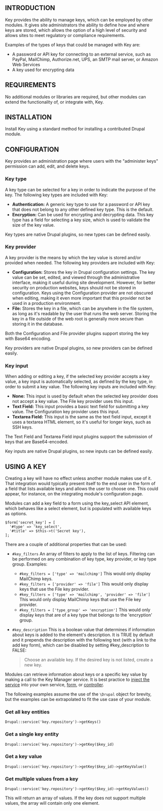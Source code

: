 ## INTRODUCTION

Key provides the ability to manage keys, which can be employed by other
modules. It gives site administrators the ability to define how and
where keys are stored, which allows the option of a high level of
security and allows sites to meet regulatory or compliance
requirements.

Examples of the types of keys that could be managed with Key are:

* A password or API key for connecting to an external service, such as
PayPal, MailChimp, Authorize.net, UPS, an SMTP mail server, or Amazon
Web Services
* A key used for encrypting data

## REQUIREMENTS

No additional modules or libraries are required, but other modules can
extend the functionality of, or integrate with, Key.

## INSTALLATION

Install Key using a standard method for installing a contributed Drupal
module.

## CONFIGURATION

Key provides an administration page where users with the "administer
keys" permission can add, edit, and delete keys.

### Key type

A key type can be selected for a key in order to indicate the purpose
of the key. The following key types are included with Key:

* **Authentication:** A generic key type to use for a password or API
key that does not belong to any other defined key type. This is the
default.
* **Encryption:** Can be used for encrypting and decrypting data. This
key type has a field for selecting a key size, which is used to
validate the size of the key value.

Key types are native Drupal plugins, so new types can be defined easily.

### Key provider

A key provider is the means by which the key value is stored and/or
provided when needed. The following key providers are included with
Key:

* **Configuration:** Stores the key in Drupal configuration settings.
The key value can be set, edited, and viewed through the administrative
interface, making it useful during site development. However, for
better security on production websites, keys should not be stored in
configuration. Keys using the Configuration provider are not obscured
when editing, making it even more important that this provider not be
used in a production environment.
* **File:** Stores the key in a file, which can be anywhere in the file
system, as long as it's readable by the user that runs the web server.
Storing the key in a file outside of the web root is generally more
secure than storing it in the database.

Both the Configuration and File provider plugins support storing the
key with Base64 encoding.

Key providers are native Drupal plugins, so new providers can be defined
easily.

### Key input

When adding or editing a key, if the selected key provider accepts a
key value, a key input is automatically selected, as defined by the key
type, in order to submit a key value. The following key inputs are
included with Key:

* **None:** This input is used by default when the selected key
provider does not accept a key value. The File key provider uses this
input.
* **Text Field:** This input provides a basic text field for submitting
a key value. The Configuration key provider uses this input.
* **Textarea Field:** This input is the same as the text field input,
except it uses a textarea HTML element, so it's useful for longer keys,
such as SSH keys.

The Text Field and Textarea Field input plugins support the submission
of keys that are Base64-encoded.

Key inputs are native Drupal plugins, so new inputs can be defined easily.

## USING A KEY

Creating a key will have no effect unless another module makes use of
it. That integration would typically present itself to the end user in
the form of a field that lists available keys and allows the user to
choose one. This could appear, for instance, on the integrating
module's configuration page.

Modules can add a key field to a form using the key_select API element,
which behaves like a select element, but is populated with available 
keys as options.

```
$form['secret_key'] = [
  '#type' => 'key_select',
  '#title' => $this->t('Secret key'),
];
```

There are a couple of additional properties that can be used:

* `#key_filters` An array of filters to apply to the list of keys. 
Filtering can be performed on any combination of key type, key provider,
or key type group. Examples:
  * `#key_filters = ['type' => 'mailchimp']` This would only display 
    MailChimp keys.
  * `#key_filters = ['provider' => 'file']` This would only display keys 
    that use the File key provider.
  * `#key_filters = ['type' => 'mailchimp', 'provider' => 'file']`
    This would only display MailChimp keys that use the File key provider.
  * `#key_filters = ['type_group' => 'encryption']` This would only display 
    keys that are of a key type that belongs to the 'encryption' group.
* `#key_description` This is a boolean value that determines if information
  about keys is added to the element's description. It is TRUE by default
  and it prepends the description with the following text (with a link to 
  the add key form), which can be disabled by setting #key_description to 
  FALSE:

  > Choose an available key. If the desired key is not listed, create a new 
    key.

Modules can retrieve information about keys or a specific key value by making 
a call to the Key Manager service. It is best practice to 
[inject the service](https://www.drupal.org/node/2133171)
into your own service, [form](https://www.drupal.org/node/2203931), or
[controller](https://api.drupal.org/api/drupal/core!lib!Drupal!Core!DependencyInjection!ContainerInjectionInterface.php/interface/ContainerInjectionInterface/8).

The following examples assume the use of the `\Drupal` object for brevity,
but the examples can be extrapolated to fit the use case of your module.

### Get all key entities

`Drupal::service('key.repository')->getKeys()`

### Get a single key entity

`Drupal::service('key.repository')->getKey($key_id)`

### Get a key value

`Drupal::service('key.repository')->getKey($key_id)->getKeyValue()`

### Get multiple values from a key

`Drupal::service('key.repository')->getKey($key_id)->getKeyValues()`

This will return an array of values. If the key does not support multiple
values, the array will contain only one element.